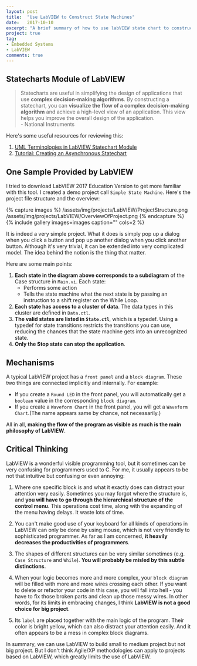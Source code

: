```yaml
---
layout: post
title:  "Use LabVIEW to Construct State Machines"
date:   2017-10-10
excerpt: "A brief summary of how to use labVIEW state chart to construct state machines..."
project: true
tag:
- Embedded Systems
- LabVIEW
comments: true
---	
```


## Statecharts Module of LabVIEW
> Statecharts are useful in simplifying the design of applications that use **complex decision-making algorithms**. By constructing a statechart, you can **visualize the flow of a complex decision-making algorithm** and achieve a high-level view of an application. This view helps you improve the overall design of the application. <br> - National Instruments


Here's some useful resources for reviewing this:

1. [UML Terminologies in LabVIEW Statechart Module](http://www.ni.com/white-paper/7413/en/)
2. [Tutorial: Creating an Asynchronous Statechart](http://zone.ni.com/reference/en-XX/help/372103D-01/lvschowto/sc_h_gs/)

## One Sample Provided by LabVIEW
I tried to download LabVIEW 2017 Education Version to get more familiar with this tool.
I created a demo project call `Simple State Machine`.
Here's the project file structure and the overview:

{% capture images %}
/assets/img/projects/LabVIEW/ProjectStructure.png
/assets/img/projects/LabVIEW/OverviewOfProject.png
{% endcapture %}
{% include gallery images=images caption="" cols=2 %}

It is indeed a very simple project. What it does is simply pop up a dialog when you click a button and pop up another dialog when you click another button. Although it's very trivial, it can be extended into very complicated model. The idea behind the notion is the thing that matter.

Here are some main points:

1. **Each state in the diagram above corresponds to a subdiagram** of the Case structure in `Main.vi`. Each state:
	* Performs some action
	* Tells the state machine what the next state is by passing an instruction to a shift register on the While Loop.
2. **Each state has access to a cluster of data**. The data types in this cluster are defined in `Data.ctl`.
3. **The valid states are listed in `State.ctl`**, which is a typedef. Using a typedef for state transitions restricts the transitions you can use, reducing the chances that the state machine gets into an unrecognized state.
4. **Only the Stop state can stop the application**.

## Mechanisms
A typical LabVIEW project has a `front panel` and a `block diagram`. These two things are connected implicitly and internally. For example:

* If you create a `Round LED` in the front panel, you will automatically get a `boolean` value in the corresponding `block diagram`. 
* If you create a `Waveform Chart` in the front panel, you will get a `Waveform Chart`.(The name appears same by chance, not necessarily.)

All in all, **making the flow of the program as visible as much is the main philosophy of LabVIEW**.

## Critical Thinking
LabVIEW is a wonderful visible programming tool, but it sometimes can be very confusing for programmers used to C. For me, it usually appears to be not that intuitive but confusing or even annoying:

1. Where one specific block is and what it exactly does can distract your attention very easily. Sometimes you may forgot where the structure is, and **you will have to go through the hierarchical structure of the control menu**. This operations cost time, along with the expanding of the menu having delays. It waste lots of time.

2. You can't make good use of your keyboard for all kinds of operations in LabVIEW can only be done by using mouse, which is not very friendly to sophisticated programmer. As far as I am concerned, **it heavily decreases the productivities of programmers**.

3. The shapes of different structures can be very similar sometimes (e.g. `Case Structure` and `While`). **You will probably be misled by this subtle distinctions**.

4. When your logic becomes more and more complex, your `block diagram` will be filled with more and more wires crossing each other. If you want to delete or refactor your code in this case, you will fall into hell - you have to fix those broken parts and clean up those messy wires. In other words, for its limits in embracing changes, I think **LabVIEW is not a good choice for big project**.

5. Its `label` are placed together with the main logic of the program. Their color is bright yellow, which can also distract your attention easily. And it often appears to be a mess in complex block diagrams.

In summary, we can use LabVIEW to build small to medium project but not big project. But I don't think Agile/XP methodologies can apply to projects based on LabVIEW, which greatly limits the use of LabVIEW.